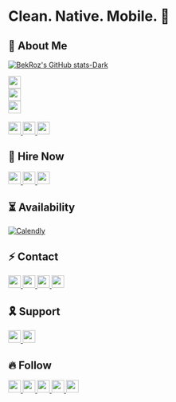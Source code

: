 # Clean. Native. Mobile. 📲

## 🥸 About Me 

<!-- ### What should I write here? DM me. 🤔 -->
<!-- <a href="https://stackexchange.com/users/20745351"><img src="https://stackexchange.com/users/flair/20745351.png?theme=dark" width="208" height="58" alt="profile for Bek Roz on Stack Exchange, a network of free, community-driven Q&amp;A sites" title="profile for Bek Roz on Stack Exchange, a network of free, community-driven Q&amp;A sites"></a>
 -->

[![BekRoz's GitHub stats-Dark](https://github-readme-stats.vercel.app/api?username=bekroz&show_icons=true&theme=dark#gh-dark-mode-only)](https://github.com/bekroz)

<a href="https://bekroz.com">
    <img src="https://img.shields.io/badge/Portfolio-000000?style=for-the-badge&logo=dribbble&logoColor=white" height=25>
</a> 
</br>

<a href="https://github.com/login?return_to=https%3A%2F%2Fgithub.com%2Fbekroz">
    <img src="https://img.shields.io/stackexchange/stackoverflow/r/15234056?color=F47F24&style=for-the-badge&logo=stackoverflow&logoColor=white&label=Reputation" height=25>
</a> 
</br>
<a href="https://wakatime.com/@6373ce6f-f6f3-415b-bdb1-eb265dc97e32">
    <img src="https://wakatime.com/badge/user/6373ce6f-f6f3-415b-bdb1-eb265dc97e32.svg?style=for-the-badge" height=25>
</a> 
</br>
</br>

<a href="https://www.gitlab.com/bekroz">
    <img src="https://img.shields.io/badge/GitLab-330F63?style=for-the-badge&logo=gitlab&logoColor=white" height=25>
</a> 

<a href="https://leetcode.com/bekroz">
    <img src="https://img.shields.io/badge/-LeetCode-FFA116?style=for-the-badge&logo=LeetCode&logoColor=black" height=25>
</a> 

<a href="https://www.hackerrank.com/bekroz">
    <img src="https://img.shields.io/badge/-Hackerrank-2EC866?style=for-the-badge&logo=HackerRank&logoColor=white" height=25>
</a> 

<!-- ## 📲 Check Out My Apps


[![App Store](https://img.shields.io/badge/App_Store-0D96F6?style=for-the-badge&logo=app-store&logoColor=white)](https://apps.apple.com/us/developer/bekroz)

[![Google Play](https://img.shields.io/badge/Google_Play-414141?style=for-the-badge&logo=google-play&logoColor=white)](https://play.google.com/store/apps/developer?id=bekroz) -->


## 🤝 Hire Now

<a href="https://www.fiverr.com/bekroz">
    <img src="https://img.shields.io/badge/fiverr-1DBF73?style=for-the-badge&logo=fiverr&logoColor=white" height=25>
</a> 
<a href="https://www.upwork.com/freelancers/bekroz">
    <img src="https://img.shields.io/badge/UpWork-6FDA44?style=for-the-badge&logo=Upwork&logoColor=white" height=25>
</a> 
<a href="https://www.freelancer.com/u/bekroz">
    <img src="https://img.shields.io/badge/Freelancer-29B2FE?style=for-the-badge&logo=Freelancer&logoColor=white" height=25>
</a> 

## ⏳ Availability


[![Calendly](https://img.shields.io/badge/Calendly-0080FF?style=for-the-badge&logo=calendly&logoColor=white)](https://calendly.com/bekroz)
## ⚡️ Contact

<a href="mailto:bek@bekroz.com?subject=Project%20Discussion&body=Hello,%20Bek!%0A%0AI'd%20like%20to%20offer%20collaboration%20on%20my%20project.%20%0A%0ABest%20regards%2C">
    <img src="https://img.shields.io/badge/MAIL-8B89CC?style=for-the-badge&logo=protonmail&logoColor=white" height=25>
</a> 
<a href="https://www.linkedin.com/in/bekroz">
    <img src="https://img.shields.io/badge/LinkedIn-0077B5?style=for-the-badge&logo=linkedin&logoColor=white" height=25>
</a> 

<a href="https://t.me/bekroz_me/%3Cthread_id%3E/%3Cid%3E?single&comment=%3Cmessage_id%3E&t=%3Cmedia_timestamp%3E">
    <img src="https://img.shields.io/badge/Telegram-2CA5E0?style=for-the-badge&logo=telegram&logoColor=white" height=25>
</a> 
<a href="https://api.whatsapp.com/send?phone=998904162896&text=Hello,%20Bek!%20I'd%20like%20to%20collaborate%20on%20my%20project.">
    <img src="https://img.shields.io/badge/WhatsApp-25D366?style=for-the-badge&logo=whatsapp&logoColor=white" height=25>
</a> 

## 🎗️ Support

<a href="https://patreon.com/bekroz">
    <img src="https://img.shields.io/badge/Patreon-F96854?style=for-the-badge&logo=patreon&logoColor=white" height=25>
</a> 
<a href="https://buymeacoffee.com/bekroz">
    <img src="https://img.shields.io/badge/Buy_Me_A_Coffee-FFDD00?style=for-the-badge&logo=buy-me-a-coffee&logoColor=black" height=25>
</a> 

## 🔥 Follow 

<a href="https://x.com/bek_roz">
    <img src="https://img.shields.io/badge/Twitter-000?style=for-the-badge&logo=x&logoColor=white" height=25>
</a> 
<a href="https://medium.com/@bekroz">
    <img src="https://img.shields.io/badge/medium-%2312100E.svg?&style=for-the-badge&logo=medium&logoColor=white" height=25>
</a> 
<a href="https://dev.to/bekroz">
    <img src="https://img.shields.io/badge/DEV.TO-%230A0A0A.svg?&style=for-the-badge&logo=dev-dot-to&logoColor=white" height=25>
</a>

<a href="https://instagram.com/bek_roz">
    <img src="https://img.shields.io/badge/Instagram-E4405F?style=for-the-badge&logo=instagram&logoColor=white" height=25>
</a>
<a href="https://youtube.com/@bekroz">
    <img src="https://img.shields.io/badge/youtube-FF0000?style=for-the-badge&logo=youtube&logoColor=white" height=25>
</a>

<!-- [![Made With Love](https://img.shields.io/badge/Made%20With%20-🤍-black.svg)](https://github.com/bekroz) -->
